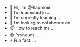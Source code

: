 - 👋 Hi, I’m @Blaqmoni
- 👀 I’m interested in ...
- 🌱 I’m currently learning ...
- 💞️ I’m looking to collaborate on ...
- 📫 How to reach me ...
- 😄 Pronouns: ...
- ⚡ Fun fact: ...

<!---
Blaqmoni/Blaqmoni is a ✨ special ✨ repository because its `README.md` (this file) appears on your GitHub profile.
You can click the Preview link to take a look at your changes.
--->
